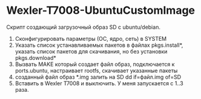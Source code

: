 Wexler-T7008-UbuntuCustomImage
==============================

Скрипт создающий загрузочный образ SD с ubuntu/debian.


1. Сконфигурировать параметры (ОС, ядро, сеть) в SYSTEM
2. Указать список устанавливаемых пакетов в файлах pkgs.install*, указать список пакетов для скачивания, но без установки pkgs.download*
3. Вызвать MAKE  который создает файл образ, подключается к ports.ubuntu, настраивает rootfs, скачивает указанные пакеты
4. созданный файл образ *.img залить на SD  dd if=файл.img of=SD
5. Вставить в Wexler T7008 и выключить. 
У меня запускается с 1..3 раза.
